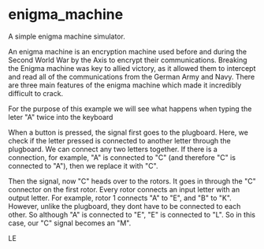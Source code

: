 # enigma_machine
A simple enigma machine simulator.

An enigma machine is an encryption machine used before and during the Second World War by the Axis to encrypt their communications. Breaking the Enigma machine was key to allied victory, as it allowed them to intercept and read all of the communications from the German Army and Navy. There are three main features of the enigma machine which made it incredibly difficult to crack.

For the purpose of this example we will see what happens when typing the leter "A" twice into the keyboard

When a button is pressed, the signal first goes to the plugboard. Here, we check if the letter pressed is connected to another letter through the plugboard. We can connect any two letters together. If there is a connection, for example, "A" is connected to "C" (and therefore "C" is connected to "A"), then we replace it with "C".

Then the signal, now "C" heads over to the rotors. It goes in through the "C" connector on the first rotor. Every rotor connects an input letter with an output letter. For example, rotor 1 connects "A" to "E", and "B" to "K". However, unlike the plugboard, they dont have to be connected to each other. So although "A" is connected to "E", "E" is connected to "L". So in this case, our "C" signal becomes an "M". 








LE